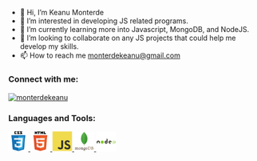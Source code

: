 - 👋 Hi, I’m Keanu Monterde
- 👀 I’m interested in developing JS related programs.
- 🌱 I’m currently learning more into Javascript, MongoDB, and NodeJS.
- 💞️ I’m looking to collaborate on any JS projects that could help me develop my skills.
- 📫 How to reach me monterdekeanu@gmail.com

<h3 align="left">Connect with me:</h3>
<p align="left">
<a href="https://www.linkedin.com/in/keanu-anthony-monterde-797237227/" target="blank"><img align="center" src="https://raw.githubusercontent.com/rahuldkjain/github-profile-readme-generator/master/src/images/icons/Social/linked-in-alt.svg" alt="monterdekeanu" height="30" width="40" /></a>
</p>

<h3 align="left">Languages and Tools:</h3>
<p align="left"><a href="https://www.w3schools.com/css/" target="_blank" rel="noreferrer"> <img src="https://raw.githubusercontent.com/devicons/devicon/master/icons/css3/css3-original-wordmark.svg" alt="css3" width="40" height="40"/> </a> <a href="https://www.w3.org/html/" target="_blank" rel="noreferrer"> <img src="https://raw.githubusercontent.com/devicons/devicon/master/icons/html5/html5-original-wordmark.svg" alt="html5" width="40" height="40"/> </a> <a href="https://developer.mozilla.org/en-US/docs/Web/JavaScript" target="_blank" rel="noreferrer"> <img src="https://raw.githubusercontent.com/devicons/devicon/master/icons/javascript/javascript-original.svg" alt="javascript" width="40" height="40"/> </a> <a href="https://www.mongodb.com/" target="_blank" rel="noreferrer"> <img src="https://raw.githubusercontent.com/devicons/devicon/master/icons/mongodb/mongodb-original-wordmark.svg" alt="mongodb" width="40" height="40"/> </a><a href="https://nodejs.org" target="_blank" rel="noreferrer"> <img src="https://raw.githubusercontent.com/devicons/devicon/master/icons/nodejs/nodejs-original-wordmark.svg" alt="nodejs" width="40" height="40"/> </a> </p>
<!---
monterdekeanu/monterdekeanu is a ✨ special ✨ repository because its `README.md` (this file) appears on your GitHub profile.
You can click the Preview link to take a look at your changes.
--->
